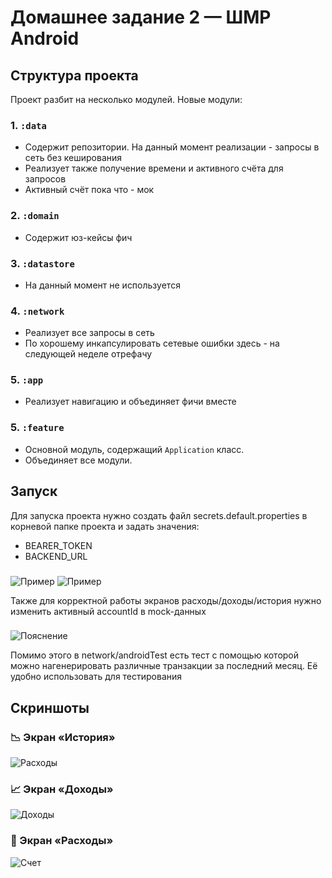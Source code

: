 # Домашнее задание 2 — ШМР Android

## Структура проекта
Проект разбит на несколько модулей. Новые модули:

### 1. `:data`
- Содержит репозитории. На данный момент реализации - запросы в сеть без кеширования
- Реализует также получение времени и активного счёта для запросов
- Активный счёт пока что - мок

### 2. `:domain`
- Содержит юз-кейсы фич

### 3. `:datastore`
- На данный момент не используется

### 4. `:network`
- Реализует все запросы в сеть
- По хорошему инкапсулировать сетевые ошибки здесь - на следующей неделе отрефачу

### 5. `:app`
- Реализует навигацию и объединяет фичи вместе

### 5. `:feature`
- Основной модуль, содержащий `Application` класс.
- Объединяет все модули.

## Запуск
Для запуска проекта нужно создать файл secrets.default.properties в корневой папке проекта и задать значения:
- BEARER_TOKEN
- BACKEND_URL
###
![Пример](screenshots/secrets.png)
![Пример](screenshots/secrets2.png)

Также для корректной работы экранов расходы/доходы/история нужно изменить активный accountId в mock-данных
###
![Пояснение](screenshots/accountId.png)

Помимо этого в network/androidTest есть тест с помощью которой можно нагенерировать различные транзакции за последний месяц. 
Её удобно использовать для тестирования

## Скриншоты

### 📉 Экран «История»
![Расходы](screenshots/history.png)

### 📈 Экран «Доходы»
![Доходы](screenshots/expenses_today.png)

### 🧾 Экран «Расходы»
![Счет](screenshots/expenses_today.png)